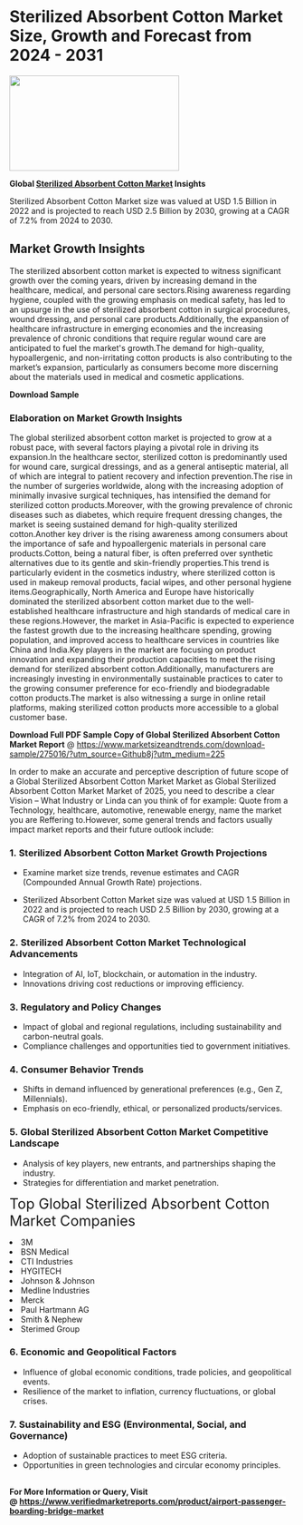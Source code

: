 <H1>Sterilized Absorbent Cotton Market Size, Growth and Forecast from 2024 - 2031</H1><img class="aligncenter size-medium wp-image-584254" src="https://thirdeyenews.in/wp-content/uploads/2024/09/Global-Market-Research-300x168.jpeg" alt="" width="300" height="168" /><p><strong>Global&nbsp;<a href="https://www.marketsizeandtrends.com/download-sample/275016/?utm_source=Github8j?utm_medium=225">Sterilized Absorbent Cotton Market</a> Insights</strong></p><p>Sterilized Absorbent Cotton Market size was valued at USD 1.5 Billion in 2022 and is projected to reach USD 2.5 Billion by 2030, growing at a CAGR of 7.2% from 2024 to 2030.</p><p><h2>Market Growth Insights</h2> <p>The sterilized absorbent cotton market is expected to witness significant growth over the coming years, driven by increasing demand in the healthcare, medical, and personal care sectors.Rising awareness regarding hygiene, coupled with the growing emphasis on medical safety, has led to an upsurge in the use of sterilized absorbent cotton in surgical procedures, wound dressing, and personal care products.Additionally, the expansion of healthcare infrastructure in emerging economies and the increasing prevalence of chronic conditions that require regular wound care are anticipated to fuel the market's growth.The demand for high-quality, hypoallergenic, and non-irritating cotton products is also contributing to the market’s expansion, particularly as consumers become more discerning about the materials used in medical and cosmetic applications.</p> <p><strong>Download Sample</strong></p> <h3>Elaboration on Market Growth Insights</h3> <p>The global sterilized absorbent cotton market is projected to grow at a robust pace, with several factors playing a pivotal role in driving its expansion.In the healthcare sector, sterilized cotton is predominantly used for wound care, surgical dressings, and as a general antiseptic material, all of which are integral to patient recovery and infection prevention.The rise in the number of surgeries worldwide, along with the increasing adoption of minimally invasive surgical techniques, has intensified the demand for sterilized cotton products.Moreover, with the growing prevalence of chronic diseases such as diabetes, which require frequent dressing changes, the market is seeing sustained demand for high-quality sterilized cotton.Another key driver is the rising awareness among consumers about the importance of safe and hypoallergenic materials in personal care products.Cotton, being a natural fiber, is often preferred over synthetic alternatives due to its gentle and skin-friendly properties.This trend is particularly evident in the cosmetics industry, where sterilized cotton is used in makeup removal products, facial wipes, and other personal hygiene items.Geographically, North America and Europe have historically dominated the sterilized absorbent cotton market due to the well-established healthcare infrastructure and high standards of medical care in these regions.However, the market in Asia-Pacific is expected to experience the fastest growth due to the increasing healthcare spending, growing population, and improved access to healthcare services in countries like China and India.Key players in the market are focusing on product innovation and expanding their production capacities to meet the rising demand for sterilized absorbent cotton.Additionally, manufacturers are increasingly investing in environmentally sustainable practices to cater to the growing consumer preference for eco-friendly and biodegradable cotton products.The market is also witnessing a surge in online retail platforms, making sterilized cotton products more accessible to a global customer base.<p><span class=""><strong>Download Full PDF Sample Copy of Global Sterilized Absorbent Cotton Market Report</strong> @ <a href="https://www.marketsizeandtrends.com/download-sample/275016/?utm_source=Github8j?utm_medium=225" target="_blank">https://www.marketsizeandtrends.com/download-sample/275016/?utm_source=Github8j?utm_medium=225</a></span></p><p>In order to make an accurate and perceptive description of future scope of a Global&nbsp;Sterilized Absorbent Cotton Market Market as Global&nbsp;Sterilized Absorbent Cotton Market Market of 2025, you need to describe a clear Vision &ndash; What Industry or Linda can you think of for example: Quote from a Technology, healthcare, automotive, renewable energy, name the market you are Reffering to.However, some general trends and factors usually impact market reports and their future outlook include:</p><h3>1.&nbsp;<strong>Sterilized Absorbent Cotton Market Growth Projections</strong></h3><ul><li>Examine market size trends, revenue estimates and CAGR (Compounded Annual Growth Rate) projections.</li><li><p>Sterilized Absorbent Cotton Market size was valued at USD 1.5 Billion in 2022 and is projected to reach USD 2.5 Billion by 2030, growing at a CAGR of 7.2% from 2024 to 2030.</p></li></ul><h3>2.&nbsp;<strong>Sterilized Absorbent Cotton Market Technological Advancements</strong></h3><ul><li>Integration of AI, IoT, blockchain, or automation in the industry.</li><li>Innovations driving cost reductions or improving efficiency.</li></ul><h3>3.&nbsp;<strong>Regulatory and Policy Changes</strong></h3><ul><li>Impact of global and regional regulations, including sustainability and carbon-neutral goals.</li><li>Compliance challenges and opportunities tied to government initiatives.</li></ul><h3>4.&nbsp;<strong>Consumer Behavior Trends</strong></h3><ul><li>Shifts in demand influenced by generational preferences (e.g., Gen Z, Millennials).</li><li>Emphasis on eco-friendly, ethical, or personalized products/services.</li></ul><h3>5.&nbsp;<strong>Global Sterilized Absorbent Cotton Market Competitive Landscape</strong></h3><ul><li>Analysis of key players, new entrants, and partnerships shaping the industry.</li><li>Strategies for differentiation and market penetration.</li></ul><p data-pm-slice="1 1 []"><span style="color: inherit; font-family: inherit; font-size: 25px;">Top Global Sterilized Absorbent Cotton Market Companies</span></p><div class="" data-test-id=""><p><li>3M</li><li> BSN Medical</li><li> CTI Industries</li><li> HYGITECH</li><li> Johnson & Johnson</li><li> Medline Industries</li><li> Merck</li><li> Paul Hartmann AG</li><li> Smith & Nephew</li><li> Sterimed Group</li></p></div><h3>6.&nbsp;<strong>Economic and Geopolitical Factors</strong></h3><ul><li>Influence of global economic conditions, trade policies, and geopolitical events.</li><li>Resilience of the market to inflation, currency fluctuations, or global crises.</li></ul><h3>7.&nbsp;<strong>Sustainability and ESG (Environmental, Social, and Governance)</strong></h3><ul><li>Adoption of sustainable practices to meet ESG criteria.</li><li>Opportunities in green technologies and circular economy principles.</li></ul><h2><strong style="font-size: 14px;">For More Information or Query, Visit @&nbsp;</strong><a style="background-color: #ffffff; font-size: 14px;" href="https://www.marketsizeandtrends.com/report/sterilized-absorbent-cotton-market/" target="_blank">https://www.verifiedmarketreports.com/product/airport-passenger-boarding-bridge-market</a></h2>